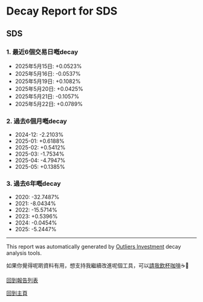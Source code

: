 # Decay Report for SDS

## SDS

### 1. 最近6個交易日嘅decay

- 2025年5月15日: +0.0523%
- 2025年5月16日: -0.0537%
- 2025年5月19日: +0.1082%
- 2025年5月20日: +0.0425%
- 2025年5月21日: -0.1057%
- 2025年5月22日: +0.0789%

### 2. 過去6個月嘅decay

- 2024-12: -2.2103%
- 2025-01: +0.6188%
- 2025-02: +0.5412%
- 2025-03: -1.7534%
- 2025-04: -4.7947%
- 2025-05: +0.1385%

### 3. 過去6年嘅decay

- 2020: -32.7487%
- 2021: -8.0434%
- 2022: -15.5714%
- 2023: +0.5396%
- 2024: -0.0454%
- 2025: -5.2447%

------------------------------
This report was automatically generated by [Outliers Investment](https://outliersecon.github.io/Outliers-Investment/) decay analysis tools.

如果你覺得呢啲資料有用，想支持我繼續改進呢個工具，可以[請我飲杯咖啡](https://buymeacoffee.com/outliersecon)☕🙏

[回到報告列表](https://outliersecon.github.io/Outliers-Investment/reports/reports_public)

[回到主頁](https://outliersecon.github.io/Outliers-Investment/)